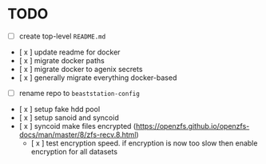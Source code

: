 # TODO

- [  ] create top-level `README.md`
- [ x ] update readme for docker
- [ x ] migrate docker paths
- [ x ] migrate docker to agenix secrets
- [ x ] generally migrate everything docker-based
- [  ] rename repo to `beaststation-config`
- [ x ] setup fake hdd pool
- [ x ] setup sanoid and syncoid
- [ x ] syncoid make files encrypted (<https://openzfs.github.io/openzfs-docs/man/master/8/zfs-recv.8.html>)
  - [ x ] test encryption speed. if encryption is now too slow then enable encryption for all datasets
